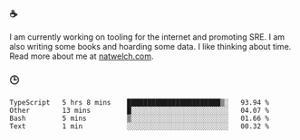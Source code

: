 ### ☕

I am currently working on tooling for the internet and promoting SRE. I am also writing some books and hoarding some data. I like thinking about time. Read more about me at [natwelch.com](https://natwelch.com).

### 🕒

<!--START_SECTION:waka-->
```text
TypeScript   5 hrs 8 mins    ███████████████████████▒░   93.94 % 
Other        13 mins         █░░░░░░░░░░░░░░░░░░░░░░░░   04.07 % 
Bash         5 mins          ▒░░░░░░░░░░░░░░░░░░░░░░░░   01.66 % 
Text         1 min           ░░░░░░░░░░░░░░░░░░░░░░░░░   00.32 % 
```
<!--END_SECTION:waka-->
